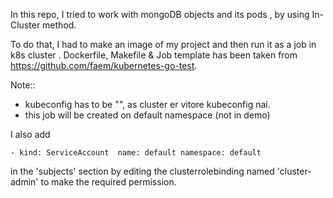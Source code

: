 In this repo, I tried to work with mongoDB objects and its pods , by using In-Cluster method.

To do that, I had to make an image of my project and then run it as a job in k8s cluster .
Dockerfile, Makefile & Job template has been taken from https://github.com/faem/kubernetes-go-test.

Note::
- kubeconfig has to be "", as cluster er vitore kubeconfig nai.
- this job will be created on default namespace (not in demo)


I also add 

` - kind: ServiceAccount 
    name: default
    namespace: default
`

in the 'subjects' section by editing the clusterrolebinding named 'cluster-admin' to make the required permission.

